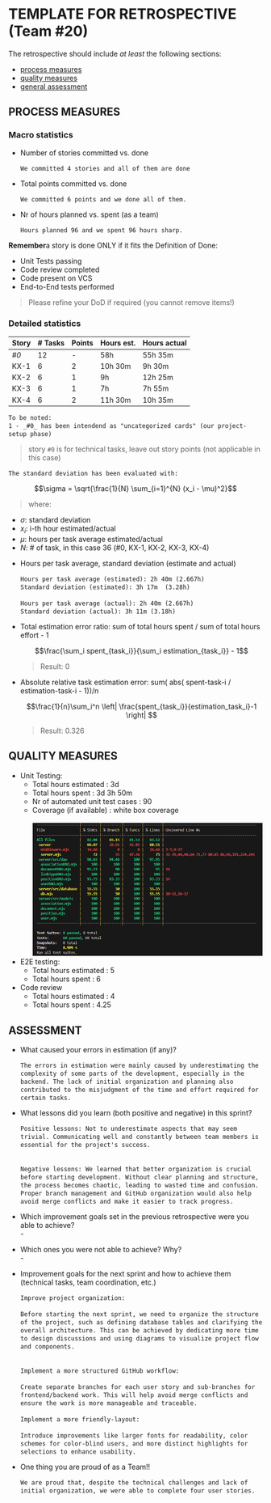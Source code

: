 TEMPLATE FOR RETROSPECTIVE (Team #20)
=====================================

The retrospective should include _at least_ the following
sections:

- [process measures](#process-measures)
- [quality measures](#quality-measures)
- [general assessment](#assessment)

## PROCESS MEASURES 

### Macro statistics

- Number of stories committed vs. done 

      We committed 4 stories and all of them are done 

- Total points committed vs. done 

      We committed 6 points and we done all of them.

- Nr of hours planned vs. spent (as a team)

      Hours planned 96 and we spent 96 hours sharp.

**Remember**a story is done ONLY if it fits the Definition of Done:
 
- Unit Tests passing
- Code review completed
- Code present on VCS
- End-to-End tests performed

> Please refine your DoD if required (you cannot remove items!) 

### Detailed statistics

| Story        | # Tasks | Points | Hours est. | Hours actual |
|--------------|---------|--------|------------|--------------|
| _#0_         |   12    |    -   |  58h       |  55h 35m     |
| KX-1         |   6     |    2   |  10h 30m   |    9h 30m    |
| KX-2         |   6     |    1   |   9h       |   12h 25m    |
| KX-3         |   6     |    1   |   7h       | 7h  55m      |
| KX-4         |   6     |    2   |   11h 30m  |   10h 35m    |
    To be noted:
    1 - _#0_ has been intendend as "uncategorized cards" (our project-setup phase)
   

> story `#0` is for technical tasks, leave out story points (not applicable in this case)



    The standard deviation has been evaluated with: 

  $$\sigma = \sqrt{\frac{1}{N} \sum_{i=1}^{N} (x_i - \mu)^2}$$
  > where:
* $\sigma$: standard deviation
* $x_i$: i-th hour estimated/actual
* $\mu$: hours per task average estimated/actual
* $N$: # of task, in this case 36 (#0, KX-1, KX-2, KX-3, KX-4)

- Hours per task average, standard deviation (estimate and actual)

      Hours per task average (estimated): 2h 40m (2.667h) 
      Standard deviation (estimated): 3h 17m  (3.28h)

      Hours per task average (actual): 2h 40m (2.667h)
      Standard deviation (actual): 3h 11m (3.18h)

- Total estimation error ratio: sum of total hours spent / sum of total hours effort - 1

  $$\frac{\sum_i spent_{task_i}}{\sum_i estimation_{task_i}} - 1$$ 
  > Result: 0
    
- Absolute relative task estimation error: sum( abs( spent-task-i / estimation-task-i - 1))/n

  $$\frac{1}{n}\sum_i^n \left| \frac{spent_{task_i}}{estimation_task_i}-1 \right| $$
  > Result: 0.326
  
## QUALITY MEASURES 

- Unit Testing:
  - Total hours estimated : 3d
  - Total hours spent : 3d 3h 50m
  - Nr of automated unit test cases : 90
  - Coverage (if available) : white box coverage 
  <br></br>
  ![Alt text](./immagini/testCoverage.png)
- E2E testing:
  - Total hours estimated : 5
  - Total hours spent : 6
- Code review 
  - Total hours estimated : 4
  - Total hours spent : 4.25
  


## ASSESSMENT

- What caused your errors in estimation (if any)?

      The errors in estimation were mainly caused by underestimating the complexity of some parts of the development, especially in the backend. The lack of initial organization and planning also contributed to the misjudgment of the time and effort required for certain tasks. 
  

- What lessons did you learn (both positive and negative) in this sprint?

      Positive lessons: Not to underestimate aspects that may seem trivial. Communicating well and constantly between team members is essential for the project's success.
  
  
      Negative lessons: We learned that better organization is crucial before starting development. Without clear planning and structure, the process becomes chaotic, leading to wasted time and confusion. Proper branch management and GitHub organization would also help avoid merge conflicts and make it easier to track progress.




- Which improvement goals set in the previous retrospective were you able to achieve? 
  <br>-</br>


- Which ones you were not able to achieve? Why?
  <br>-</br>

- Improvement goals for the next sprint and how to achieve them (technical tasks, team coordination, etc.)

      Improve project organization:

      Before starting the next sprint, we need to organize the structure of the project, such as defining database tables and clarifying the overall architecture. This can be achieved by dedicating more time to design discussions and using diagrams to visualize project flow and components.
      

      Implement a more structured GitHub workflow: 

      Create separate branches for each user story and sub-branches for frontend/backend work. This will help avoid merge conflicts and ensure the work is more manageable and traceable.
      
      Implement a more friendly-layout: 

      Introduce improvements like larger fonts for readability, color schemes for color-blind users, and more distinct highlights for selections to enhance usability.
      


- One thing you are proud of as a Team!!

      We are proud that, despite the technical challenges and lack of initial organization, we were able to complete four user stories.
    